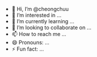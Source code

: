 - 👋 Hi, I’m @cheongchuu
- 👀 I’m interested in ...
- 🌱 I’m currently learning ...
- 💞️ I’m looking to collaborate on ...
- 📫 How to reach me ...
- 😄 Pronouns: ...
- ⚡ Fun fact: ...

<!---
cheongchuu/cheongchuu is a ✨ special ✨ repository because its `README.md` (this file) appears on your GitHub profile.
You can click the Preview link to take a look at your changes.
--->
